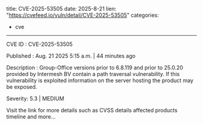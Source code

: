  
title: CVE-2025-53505
date: 2025-8-21
lien: "https://cvefeed.io/vuln/detail/CVE-2025-53505"
categories:
  - cve
---

CVE ID : CVE-2025-53505

Published :  Aug. 21
2025
5:15 a.m. | 44 minutes ago

Description : Group-Office versions prior to 6.8.119 and prior to 25.0.20 provided by Intermesh BV contain a path traversal vulnerability. If this vulnerability is exploited
information on the server hosting the product may be exposed.

Severity: 5.3 | MEDIUM

Visit the link for more details
such as CVSS details
affected products
timeline
and more...
